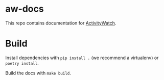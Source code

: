aw-docs
=======

This repo contains documentation for [ActivityWatch](https://activitywatch.net).

# Build

Install dependencies with `pip install .` (we recommend a virtualenv) or `poetry install`.

Build the docs with `make build`.
